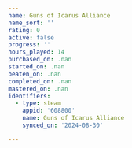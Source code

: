 ```yaml
---
name: Guns of Icarus Alliance
name_sort: ''
rating: 0
active: false
progress: ''
hours_played: 14
purchased_on: .nan
started_on: .nan
beaten_on: .nan
completed_on: .nan
mastered_on: .nan
identifiers:
  - type: steam
    appid: '608800'
    name: Guns of Icarus Alliance
    synced_on: '2024-08-30'

---
```

